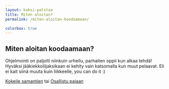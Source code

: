 ```yaml
---
layout: kaksi-palstaa
title: Miten aloitan?
permalink: /miten-aloitan-koodaamaan/

colorbox: true
---
```


## Miten aloitan koodaamaan?

Ohjelmointi on paljolti niinkuin urheilu, parhaiten oppii kun alkaa tehdä! Hyväksi jääkiekkoilijaksikaan ei kehity vain katsomalla kun muut pelaavat. Eli ei kait siinä muuta kuin liikkeelle, you can do it :)

<a href="http://scratch.mit.edu/projects/editor/?tip_bar=getStarted" class="button-big colorbox-iframe">Kokeile samantien</a> tai <a href="/pajat/" class="button-big">Osallistu pajaan</a>